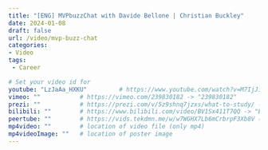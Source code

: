 ```yaml
---
title: "[ENG] MVPbuzzChat with Davide Bellone | Christian Buckley"
date: 2024-01-08
draft: false
url: /video/mvp-buzz-chat
categories:
- Video
tags:
 - Career

# Set your video id for
youtube: "LzJaAa_HXKU"         # https://www.youtube.com/watch?v=M7IjJiZUutk -> "M7IjJiZUutk"
vimeo: ""           # https://vimeo.com/239830182 -> "239830182"
prezi: ""           # https://prezi.com/v/5z9shnq7jzxs/what-to-study/ -> "5z9shnq7jzxs"
bilibili: ""        # https://www.bilibili.com/video/BV1Sx411T7QQ -> "BV1Sx411T7QQ"
peertube: ""        # https://vids.tekdmn.me/w/w7WGHX7Lb6mCrbrpF3Xb8V (entire URL)
mp4video: ""        # location of video file (only mp4) 
mp4videoImage: ""   # location of poster image 
---
```

